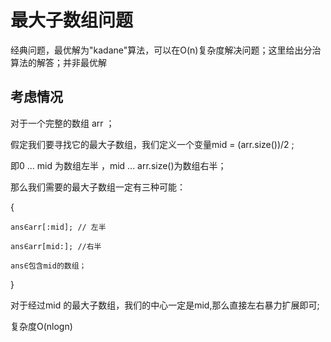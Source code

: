 <!--
 * @Author: Z-Es-0 141395766+Z-Es-0@users.noreply.github.com
 * @Date: 2024-08-31 11:35:57
 * @LastEditors: Z-Es-0 zes18642300628@qq.com
 * @LastEditTime: 2024-10-06 16:59:06
 * @FilePath: \Algorithm-learning-and-communication\算法\分治\最大子数组.md
 * @Description: 这是默认设置,请设置`customMade`, 打开koroFileHeader查看配置 进行设置: https://github.com/OBKoro1/koro1FileHeader/wiki/%E9%85%8D%E7%BD%AE
-->
# 最大子数组问题

经典问题，最优解为"kadane"算法，可以在O(n)复杂度解决问题；这里给出分治算法的解答；并非最优解

## 考虑情况

对于一个完整的数组 arr ；

假定我们要寻找它的最大子数组，我们定义一个变量mid = (arr.size())/2 ;

即0 ... mid 为数组左半 ，mid ... arr.size()为数组右半；

那么我们需要的最大子数组一定有三种可能：

{
    
    ans∈arr[:mid]; // 左半

    ans∈arr[mid:]; //右半

    ans∈包含mid的数组；

}

 对于经过mid 的最大子数组，我们的中心一定是mid,那么直接左右暴力扩展即可;

 复杂度O(nlogn)